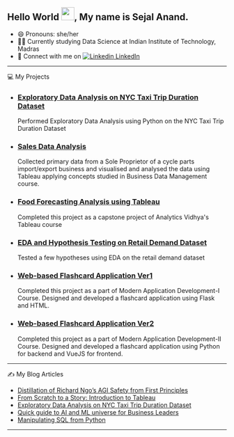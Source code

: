 ## Hello World <img src="https://raw.githubusercontent.com/MartinHeinz/MartinHeinz/master/wave.gif" width="30px">, My name is Sejal Anand.

- 😄 Pronouns: she/her 
- 👩‍🎓 Currently studying Data Science at Indian Institute of Technology, Madras
- 💬 Connect with me on [![Linkedin](https://i.stack.imgur.com/gVE0j.png) LinkedIn](https://www.linkedin.com/in/sejal-anand/)

---

💻 My Projects

- ### [Exploratory Data Analysis on NYC Taxi Trip Duration Dataset](https://github.com/sejalanand23/Exploratory-Data-Analysis-on-NYC-Taxi-Trip-Duration-Dataset)
  Performed Exploratory Data Analysis using Python on the NYC Taxi Trip Duration Dataset

- ### [Sales Data Analysis](https://public.tableau.com/app/profile/sejal.anand/viz/shared/SF5HZNJY9) 
  Collected primary data from a Sole Proprietor of a cycle parts import/export business and visualised and analysed the data using Tableau applying concepts studied in Business Data Management course.
  
- ### [Food Forecasting Analysis using Tableau](https://public.tableau.com/app/profile/sejal.anand/viz/DemandForecasting_16079589623250/DemandStoryboard)
  Completed this project as a capstone project of Analytics Vidhya's Tableau course
  
- ### [EDA and Hypothesis Testing on Retail Demand Dataset](https://github.com/sejalanand23/Hypothesis-Testing-on-Retail-Demand-Dataset)
  Tested a few hypotheses using EDA on the retail demand dataset
  
- ### [Web-based Flashcard Application Ver1](https://github.com/sejalanand23/Flashcard-Application-V1)
  Completed this project as a part of Modern Application Development-I Course. Designed and developed a flashcard application using Flask and HTML.

- ### [Web-based Flashcard Application Ver2](https://github.com/sejalanand23/Flashcard-Application)
  Completed this project as a part of Modern Application Development-II Course. Designed and developed a flashcard application using Python for backend and  VueJS for frontend.
  
---
✍️ My Blog Articles

- [Distillation of Richard Ngo’s AGI Safety from First Principles](https://www.analyticsvidhya.com/blog/2022/06/distillation-of-richard-ngos-artificial-general-intelligence-safety/)
- [From Scratch to a Story: Introduction to Tableau](https://www.analyticsvidhya.com/blog/2021/04/from-scratch-to-a-story-introduction-to-tableau/) 
- [Exploratory Data Analysis on NYC Taxi Trip Duration Dataset](https://www.analyticsvidhya.com/blog/2021/01/exploratory-data-analysis-on-nyc-taxi-trip-duration-dataset/)
- [Quick guide to AI and ML universe for Business Leaders](https://www.analyticsvidhya.com/blog/2021/03/quick-guide-to-ai-and-ml-universe-for-business-leaders/)
- [Manipulating SQL from Python](https://www.analyticsvidhya.com/blog/2020/11/manipulating-sql-from-python/)

---


<!--
**sejalanand23/sejalanand23** is a ✨ _special_ ✨ repository because its `README.md` (this file) appears on your GitHub profile.

Here are some ideas to get you started:

- 🔭 I’m currently working on ...
- 🌱 I’m currently learning ...
- 👯 I’m looking to collaborate on ...
- 🤔 I’m looking for help with ...
- 💬 Ask me about ...
- 📫 How to reach me: ...
- 😄 Pronouns: ...
- ⚡ Fun fact: ...
-->

